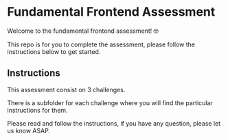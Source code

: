 # Fundamental Frontend Assessment

Welcome to the fundamental frontend assessment! 🤓

This repo is for you to complete the assessment, please follow the instructions below to get started.

## Instructions

This assessment consist on 3 challenges.

There is a subfolder for each challenge where you will find the particular instructions for them.

Please read and follow the instructions, if you have any question, please let us know ASAP.
